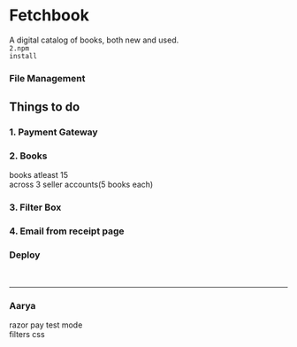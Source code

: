 # Fetchbook
A digital catalog of books, both new and used.<br>
<code>2.npm install</code><br>

### File Management

## Things to do
<h3>1. Payment Gateway</h3>
<h3>2. Books</h3>
books atleast 15 <br/>
across 3 seller accounts(5 books each)<br/>
<h3>3. Filter Box</h3>
<h3>4. Email from receipt page</h3>
<h3> Deploy</h3>

<br>
<hr>
<h3>Aarya</h3>
razor pay test mode <br/>
filters css <br/>
